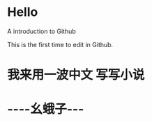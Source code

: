 # Hello
A introduction to Github



This is the first time to edit in Github.


# 我来用一波中文 写写小说 #
#
# ----幺蛾子--- #